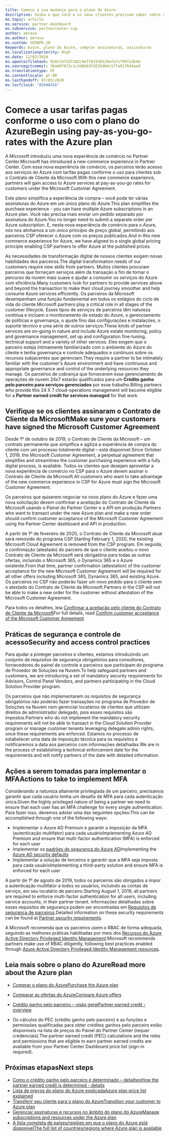 ```yaml
---
title: Comece a sua mudança para o plano do Azure
description: Saiba o que você e os seus clientes precisam saber sobre como usar o plano pago conforme o uso do Azure, incluindo as primeiras etapas, as precauções de segurança e como começar.
ms.topic: article
ms.service: partner-dashboard
ms.subservice: partnercenter-csp
author: amrava
ms.author: amrava
ms.custom: SEOAPR.20
Keywords: Azure, plano do Azure, comprar assinaturas, assinaturas
ms.localizationpriority: High
ms.date: 12/02/2019
ms.openlocfilehash: 828c33f1d7182c9eff81930126efa7c795fa3b49
ms.sourcegitcommit: 36a60f672c1c3d6b63fd225d04c5ffa917694ae0
ms.translationtype: HT
ms.contentlocale: pt-BR
ms.lasthandoff: 07/03/2020
ms.locfileid: "85948416"
---
```

# <a name="begin-using-pay-as-you-go-rates-with-the-azure-plan"></a><span data-ttu-id="1ff3a-104">Comece a usar tarifas pagas conforme o uso com o plano do Azure</span><span class="sxs-lookup"><span data-stu-id="1ff3a-104">Begin using pay-as-you-go-rates with the Azure plan</span></span>

<span data-ttu-id="1ff3a-105">A Microsoft introduziu uma nova experiência de comércio no Partner Center.</span><span class="sxs-lookup"><span data-stu-id="1ff3a-105">Microsoft has introduced a new commerce experience in Partner Center.</span></span>  <span data-ttu-id="1ff3a-106">Com essa nova experiência de comércio, os parceiros terão acesso aos serviços do Azure com tarifas pagas conforme o uso para clientes sob o Contrato de Cliente da Microsoft.</span><span class="sxs-lookup"><span data-stu-id="1ff3a-106">With this new commerce experience, partners will gain access to Azure services at pay-as-you-go rates for customers under the Microsoft Customer Agreement.</span></span>

<span data-ttu-id="1ff3a-107">Este plano simplifica a experiência de compra – você pode ter várias assinaturas do Azure em um único plano do Azure.</span><span class="sxs-lookup"><span data-stu-id="1ff3a-107">This plan simplifies the purchase experience - you can have multiple Azure subscriptions in an Azure plan.</span></span> <span data-ttu-id="1ff3a-108">Você não precisa mais enviar um pedido separado por assinatura do Azure.</span><span class="sxs-lookup"><span data-stu-id="1ff3a-108">You no longer need to submit a separate order per Azure subscription.</span></span> <span data-ttu-id="1ff3a-109">E, nesta nova experiência de comércio para o Azure, nós nos alinhamos a um único princípio de preço global, permitindo aos parceiros CSP oferecer o Azure com os preços publicados.</span><span class="sxs-lookup"><span data-stu-id="1ff3a-109">And in this new commerce experience for Azure, we have aligned to a single global pricing principle enabling CSP partners to offer Azure at the published prices.</span></span>

<span data-ttu-id="1ff3a-110">As necessidades de transformação digital de nossos clientes exigem novas habilidades dos parceiros.</span><span class="sxs-lookup"><span data-stu-id="1ff3a-110">The digital transformation needs of our customers require new skills from partners.</span></span> <span data-ttu-id="1ff3a-111">Muitos clientes procuram parceiros que forneçam serviços além da transação a fim de tornar o percurso da nuvem mais suave e ajudar a consumir os serviços do Azure com eficiência.</span><span class="sxs-lookup"><span data-stu-id="1ff3a-111">Many customers look for partners to provide services above and beyond the transaction to make their cloud journey smoother and help consume Azure services efficiently.</span></span> <span data-ttu-id="1ff3a-112">Os parceiros da Microsoft desempenham uma função fundamental em todos os estágios do ciclo de vida do cliente.</span><span class="sxs-lookup"><span data-stu-id="1ff3a-112">Microsoft partners play a critical role in all stages of the customer lifecycle.</span></span> <span data-ttu-id="1ff3a-113">Esses tipos de serviços de parceiros têm natureza contínua e incluem o monitoramento de estado do Azure, o gerenciamento de políticas e governança, o ajuste fino das configurações e instalações, o suporte técnico e uma série de outros serviços.</span><span class="sxs-lookup"><span data-stu-id="1ff3a-113">These kinds of partner services are on-going in nature and include Azure estate monitoring, policy and governance management, set up and configuration fine-tuning, technical support and a variety of other services.</span></span> <span data-ttu-id="1ff3a-114">Eles exigem que o parceiro esteja intimamente familiarizado com o ambiente do Azure do cliente e tenha governança e controle adequados e contínuos sobre os recursos subjacentes que gerenciam.</span><span class="sxs-lookup"><span data-stu-id="1ff3a-114">They require a partner to be intimately familiar with the customer's Azure environment and have continuous and appropriate governance and control of the underlying resources they manage.</span></span> <span data-ttu-id="1ff3a-115">Os parceiros de cobrança que fornecerem esse gerenciamento de operações de nuvem 24x7 estarão qualificados para um **Crédito ganho pelo parceiro para serviços gerenciados** por esse trabalho.</span><span class="sxs-lookup"><span data-stu-id="1ff3a-115">Billing partners who provide this 24 X 7 cloud-operations management will become eligible for a **Partner earned credit for services managed** for that work.</span></span>

## <a name="make-sure-your-customers-have-signed-the-microsoft-customer-agreement"></a><span data-ttu-id="1ff3a-116">Verifique se os clientes assinaram o Contrato de Cliente da Microsoft</span><span class="sxs-lookup"><span data-stu-id="1ff3a-116">Make sure your customers have signed the Microsoft Customer Agreement</span></span>

<span data-ttu-id="1ff3a-117">Desde 1º de outubro de 2019, o Contrato de Cliente da Microsoft – um contrato permanente que simplifica e agiliza a experiência de compra do cliente com um processo totalmente digital – está disponível.</span><span class="sxs-lookup"><span data-stu-id="1ff3a-117">Since October 1, 2019, the Microsoft Customer Agreement, a perpetual agreement that simplifies and streamlines the customer purchasing experience with a fully digital process, is available.</span></span> <span data-ttu-id="1ff3a-118">Todos os clientes que desejam aproveitar a nova experiência de comércio no CSP para o Azure devem assinar o Contrato de Cliente da Microsoft.</span><span class="sxs-lookup"><span data-stu-id="1ff3a-118">All customers who want to take advantage of the new commerce experience in CSP for Azure must sign the Microsoft Customer Agreement.</span></span>

<span data-ttu-id="1ff3a-119">Os parceiros que quiserem negociar no novo plano do Azure e fazer uma nova solicitação devem confirmar a aceitação do Contrato de Cliente da Microsoft usando o Painel do Partner Center e a API em produção.</span><span class="sxs-lookup"><span data-stu-id="1ff3a-119">Partners who want to transact under the new Azure plan and make a new order should confirm customer acceptance of the Microsoft Customer Agreement using the Partner Center dashboard and API in production.</span></span>

<span data-ttu-id="1ff3a-120">A partir de 1º de fevereiro de 2020, o Contrato de Cliente da Microsoft atual será removido do programa CSP.</span><span class="sxs-lookup"><span data-stu-id="1ff3a-120">Starting February 1, 2020, the existing Microsoft Cloud Agreement is removed from the CSP program.</span></span> <span data-ttu-id="1ff3a-121">Em seguida, a confirmação (atestado) do parceiro de que o cliente aceitou o novo Contrato de Cliente da Microsoft será obrigatória para todas as outras ofertas, incluindo o Microsoft 365, o Dynamics 365 e o Azure existente.</span><span class="sxs-lookup"><span data-stu-id="1ff3a-121">From that time, partner confirmation (attestation) of the customer acceptance for the new Microsoft Customer Agreement will be required for all other offers including Microsoft 365, Dynamics 365, and existing Azure.</span></span> <span data-ttu-id="1ff3a-122">Os parceiros no CSP não poderão fazer um novo pedido para o cliente sem o atestado do Contrato de Cliente da Microsoft.</span><span class="sxs-lookup"><span data-stu-id="1ff3a-122">Partners in the CSP will not be able to make a new order for the customer without attestation of the Microsoft Customer Agreement.</span></span>

<span data-ttu-id="1ff3a-123">Para todos os detalhes, leia [Confirmar a aceitação pelo cliente do Contrato de Cliente da Microsoft](confirm-customer-agreement.md)</span><span class="sxs-lookup"><span data-stu-id="1ff3a-123">For full details, read [Confirm customer acceptance of the Microsoft Customer Agreement](confirm-customer-agreement.md)</span></span>

## <a name="security-and-access-control-practices"></a><span data-ttu-id="1ff3a-124">Práticas de segurança e controle de acesso</span><span class="sxs-lookup"><span data-stu-id="1ff3a-124">Security and access control practices</span></span>

<span data-ttu-id="1ff3a-125">Para ajudar a proteger parceiros e clientes, estamos introduzindo um conjunto de requisitos de segurança obrigatórios para consultores, fornecedores do painel de controle e parceiros que participam do programa de Provedor de Soluções na Nuvem.</span><span class="sxs-lookup"><span data-stu-id="1ff3a-125">To help safeguard partners and customers, we are introducing a set of mandatory security requirements for Advisors, Control Panel Vendors, and partners participating in the Cloud Solution Provider program.</span></span>

<span data-ttu-id="1ff3a-126">Os parceiros que não implementarem os requisitos de segurança obrigatórios não poderão fazer transações no programa de Provedor de Soluções na Nuvem nem gerenciar locatários de clientes que utilizam direitos de administrador delegado, pois esses requisitos são impostos.</span><span class="sxs-lookup"><span data-stu-id="1ff3a-126">Partners who do not implement the mandatory security requirements will not be able to transact in the Cloud Solution Provider program or manage customer tenants leveraging delegate admin rights, once these requirements are enforced.</span></span> <span data-ttu-id="1ff3a-127">Estamos no processo de estabelecer uma data de imposição técnica para os requisitos e notificaremos a data aos parceiros com informações detalhadas.</span><span class="sxs-lookup"><span data-stu-id="1ff3a-127">We are in the process of establishing a technical enforcement date for the requirements and will notify partners of the date with detailed information.</span></span>

## <a name="actions-to-take-to-implement-mfa"></a><span data-ttu-id="1ff3a-128">Ações a serem tomadas para implementar o MFA</span><span class="sxs-lookup"><span data-stu-id="1ff3a-128">Actions to take to implement MFA</span></span>

<span data-ttu-id="1ff3a-129">Considerando a natureza altamente privilegiada de um parceiro, precisamos garantir que cada usuário tenha um desafio de MFA para cada autenticação única.</span><span class="sxs-lookup"><span data-stu-id="1ff3a-129">Given the highly privileged nature of being a partner we need to ensure that each user has an MFA challenge for every single authentication.</span></span> <span data-ttu-id="1ff3a-130">Para fazer isso, devemos adotar uma das seguintes opções:</span><span class="sxs-lookup"><span data-stu-id="1ff3a-130">This can be accomplished through one of the following ways:</span></span>

- <span data-ttu-id="1ff3a-131">Implementar o Azure AD Premium e garantir a imposição da MFA (autenticação multifator) para cada usuário</span><span class="sxs-lookup"><span data-stu-id="1ff3a-131">Implementing Azure AD Premium and ensure that multi-factor authentication (MFA) is enforced for each user</span></span>
- <span data-ttu-id="1ff3a-132">Implementar os [padrões de segurança do Azure AD](https://docs.microsoft.com/azure/active-directory/conditional-access/concept-conditional-access-security-defaults)</span><span class="sxs-lookup"><span data-stu-id="1ff3a-132">Implementing the [Azure AD security defaults](https://docs.microsoft.com/azure/active-directory/conditional-access/concept-conditional-access-security-defaults)</span></span>
- <span data-ttu-id="1ff3a-133">Implementar a solução de terceiros e garantir que a MFA seja imposta para cada usuário</span><span class="sxs-lookup"><span data-stu-id="1ff3a-133">Implementing a third-party solution and ensure MFA is enforced for each user</span></span>

<span data-ttu-id="1ff3a-134">A partir de 1º de agosto de 2019, todos os parceiros são obrigados a impor a autenticação multifator a todos os usuários, incluindo as contas de serviço, em seu locatário de parceiro.</span><span class="sxs-lookup"><span data-stu-id="1ff3a-134">Starting August 1, 2019, all partners are required to enforce multi-factor authentication for all users, including service accounts, in their partner tenant.</span></span> <span data-ttu-id="1ff3a-135">Informações detalhadas sobre esses requisitos de segurança podem ser encontradas em [Requisitos de segurança de parceiros](https://docs.microsoft.com/partner-center/partner-security-requirements).</span><span class="sxs-lookup"><span data-stu-id="1ff3a-135">Detailed information on these security requirements can be found at [Partner security requirements](https://docs.microsoft.com/partner-center/partner-security-requirements).</span></span>

<span data-ttu-id="1ff3a-136">A Microsoft recomenda que os parceiros usem o RBAC de forma adequada, seguindo as melhores práticas habilitadas por meio dos [Recursos do Azure Active Directory Privileged Identity Management](https://docs.microsoft.com/azure/active-directory/privileged-identity-management/pim-configure).</span><span class="sxs-lookup"><span data-stu-id="1ff3a-136">Microsoft recommends partners make use of RBAC diligently, following best practices enabled through [Azure Active Directory Privileged Identity Management resources](https://docs.microsoft.com/azure/active-directory/privileged-identity-management/pim-configure).</span></span>

## <a name="read-more-about-the-azure-plan"></a><span data-ttu-id="1ff3a-137">Leia mais sobre o plano do Azure</span><span class="sxs-lookup"><span data-stu-id="1ff3a-137">Read more about the Azure plan</span></span>

- [<span data-ttu-id="1ff3a-138">Comprar o plano do Azure</span><span class="sxs-lookup"><span data-stu-id="1ff3a-138">Purchase the Azure plan</span></span>](purchase-azure-plan.md)

- [<span data-ttu-id="1ff3a-139">Comparar as ofertas do Azure</span><span class="sxs-lookup"><span data-stu-id="1ff3a-139">Compare Azure offers</span></span>](compare-azure-offers.md)

- [<span data-ttu-id="1ff3a-140">Crédito ganho pelo parceiro – visão geral</span><span class="sxs-lookup"><span data-stu-id="1ff3a-140">Partner earned credit - overview</span></span>](partner-earned-credit.md)

- <span data-ttu-id="1ff3a-141">Os cálculos do PEC (crédito ganho pelo parceiro) e as funções e permissões qualificadas para obter créditos ganhos pelo parceiro estão disponíveis na lista de preços do Painel do Partner Center (requer credenciais).</span><span class="sxs-lookup"><span data-stu-id="1ff3a-141">The partner earned credit (PEC) calculations and the roles and permissions that are eligible to earn partner earned credits are available from your Partner Center Dashboard price list (sign-in required).</span></span>

## <a name="next-steps"></a><span data-ttu-id="1ff3a-142">Próximas etapas</span><span class="sxs-lookup"><span data-stu-id="1ff3a-142">Next steps</span></span> 

- [<span data-ttu-id="1ff3a-143">Como o crédito ganho pelo parceiro é determinado – detalhes</span><span class="sxs-lookup"><span data-stu-id="1ff3a-143">How the partner earned credit is determined - details</span></span>](partner-earned-credit-explanation.md)
- [<span data-ttu-id="1ff3a-144">Lista de preços do plano do Azure explicada</span><span class="sxs-lookup"><span data-stu-id="1ff3a-144">Azure plan price list explained</span></span>](azure-plan-price-list.md)
- [<span data-ttu-id="1ff3a-145">Transferir seu cliente para o plano do Azure</span><span class="sxs-lookup"><span data-stu-id="1ff3a-145">Transition your customer to Azure plan</span></span>](azure-plan-transition.md)
- [<span data-ttu-id="1ff3a-146">Gerenciar assinaturas e recursos no âmbito do plano do Azure</span><span class="sxs-lookup"><span data-stu-id="1ff3a-146">Manage subscriptions and resources under the Azure plan</span></span>](azure-plan-manage.md)
- [<span data-ttu-id="1ff3a-147">A lista completa de países/regiões em que o plano do Azure está disponível</span><span class="sxs-lookup"><span data-stu-id="1ff3a-147">The full list of countries/regions where Azure plan is available</span></span>](https://query.prod.cms.rt.microsoft.com/cms/api/am/binary/RE3QN0x)
